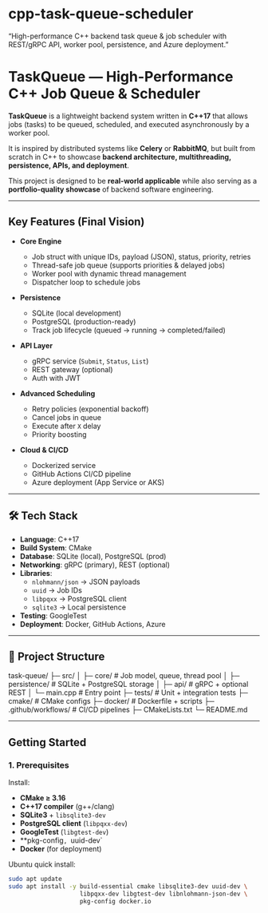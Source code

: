 # cpp-task-queue-scheduler
“High-performance C++ backend task queue &amp; job scheduler with REST/gRPC API, worker pool, persistence, and Azure deployment.”

# TaskQueue — High-Performance C++ Job Queue & Scheduler

**TaskQueue** is a lightweight backend system written in **C++17** that allows jobs (tasks) to be queued, scheduled, and executed asynchronously by a worker pool.  

It is inspired by distributed systems like **Celery** or **RabbitMQ**, but built from scratch in C++ to showcase **backend architecture, multithreading, persistence, APIs, and deployment**.  

This project is designed to be **real-world applicable** while also serving as a **portfolio-quality showcase** of backend software engineering.

---

## Key Features (Final Vision)

- **Core Engine**
  - Job struct with unique IDs, payload (JSON), status, priority, retries
  - Thread-safe job queue (supports priorities & delayed jobs)
  - Worker pool with dynamic thread management
  - Dispatcher loop to schedule jobs

- **Persistence**
  - SQLite (local development)
  - PostgreSQL (production-ready)
  - Track job lifecycle (queued → running → completed/failed)

- **API Layer**
  - gRPC service (`Submit`, `Status`, `List`)
  - REST gateway (optional)
  - Auth with JWT

- **Advanced Scheduling**
  - Retry policies (exponential backoff)
  - Cancel jobs in queue
  - Execute after `X` delay
  - Priority boosting

- **Cloud & CI/CD**
  - Dockerized service
  - GitHub Actions CI/CD pipeline
  - Azure deployment (App Service or AKS)

---

## 🛠️ Tech Stack

- **Language**: C++17
- **Build System**: CMake
- **Database**: SQLite (local), PostgreSQL (prod)
- **Networking**: gRPC (primary), REST (optional)
- **Libraries**:
  - `nlohmann/json` → JSON payloads
  - `uuid` → Job IDs
  - `libpqxx` → PostgreSQL client
  - `sqlite3` → Local persistence
- **Testing**: GoogleTest
- **Deployment**: Docker, GitHub Actions, Azure

---

## 📂 Project Structure

task-queue/
├─ src/
│ ├─ core/ # Job model, queue, thread pool
│ ├─ persistence/ # SQLite + PostgreSQL storage
│ ├─ api/ # gRPC + optional REST
│ └─ main.cpp # Entry point
├─ tests/ # Unit + integration tests
├─ cmake/ # CMake configs
├─ docker/ # Dockerfile + scripts
├─ .github/workflows/ # CI/CD pipelines
├─ CMakeLists.txt
└─ README.md



---

## Getting Started

### 1. Prerequisites

Install:

- **CMake ≥ 3.16**
- **C++17 compiler** (g++/clang)
- **SQLite3** + `libsqlite3-dev`
- **PostgreSQL client** (`libpqxx-dev`)
- **GoogleTest** (`libgtest-dev`)
- **pkg-config`, `uuid-dev`
- **Docker** (for deployment)

Ubuntu quick install:

```bash
sudo apt update
sudo apt install -y build-essential cmake libsqlite3-dev uuid-dev \
                    libpqxx-dev libgtest-dev libnlohmann-json-dev \
                    pkg-config docker.io

